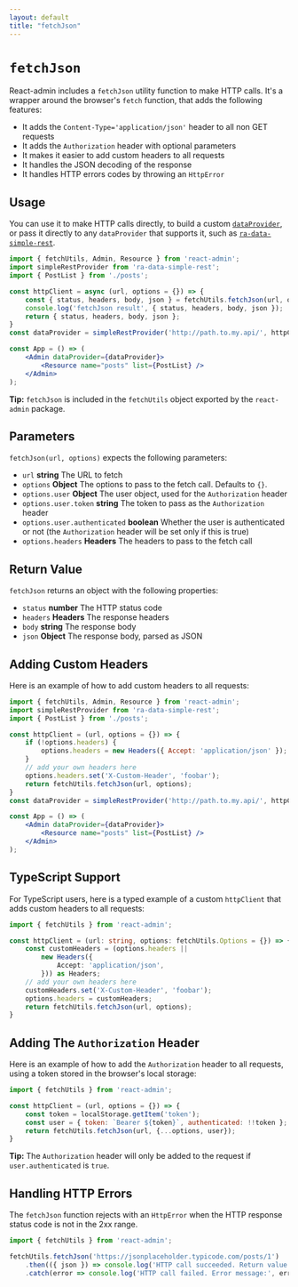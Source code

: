 ```yaml
---
layout: default
title: "fetchJson"
---
```


# `fetchJson`

React-admin includes a `fetchJson` utility function to make HTTP calls. It's a wrapper around the browser's `fetch` function, that adds the following features:

-   It adds the `Content-Type='application/json'` header to all non GET requests
-   It adds the `Authorization` header with optional parameters
-   It makes it easier to add custom headers to all requests
-   It handles the JSON decoding of the response
-   It handles HTTP errors codes by throwing an `HttpError`

## Usage

You can use it to make HTTP calls directly, to build a custom [`dataProvider`](./DataProviderIntroduction.md), or pass it directly to any `dataProvider` that supports it, such as [`ra-data-simple-rest`](https://github.com/marmelab/react-admin/tree/master/packages/ra-data-simple-rest).

```jsx
import { fetchUtils, Admin, Resource } from 'react-admin';
import simpleRestProvider from 'ra-data-simple-rest';
import { PostList } from './posts';

const httpClient = async (url, options = {}) => {
    const { status, headers, body, json } = fetchUtils.fetchJson(url, options);
    console.log('fetchJson result', { status, headers, body, json });
    return { status, headers, body, json };
}
const dataProvider = simpleRestProvider('http://path.to.my.api/', httpClient);

const App = () => (
    <Admin dataProvider={dataProvider}>
        <Resource name="posts" list={PostList} />
    </Admin>
);
```

**Tip:** `fetchJson` is included in the `fetchUtils` object exported by the `react-admin` package.

## Parameters

`fetchJson(url, options)` expects the following parameters:

-   `url` **string** The URL to fetch
-   `options` **Object** The options to pass to the fetch call. Defaults to `{}`.
-   `options.user` **Object** The user object, used for the `Authorization` header
-   `options.user.token` **string** The token to pass as the `Authorization` header
-   `options.user.authenticated` **boolean** Whether the user is authenticated or not (the `Authorization` header will be set only if this is true)
-   `options.headers` **Headers** The headers to pass to the fetch call

## Return Value

`fetchJson` returns an object with the following properties:

-   `status` **number** The HTTP status code
-   `headers` **Headers** The response headers
-   `body` **string** The response body
-   `json` **Object** The response body, parsed as JSON

## Adding Custom Headers

Here is an example of how to add custom headers to all requests:

```jsx
import { fetchUtils, Admin, Resource } from 'react-admin';
import simpleRestProvider from 'ra-data-simple-rest';
import { PostList } from './posts';

const httpClient = (url, options = {}) => {
    if (!options.headers) {
        options.headers = new Headers({ Accept: 'application/json' });
    }
    // add your own headers here
    options.headers.set('X-Custom-Header', 'foobar');
    return fetchUtils.fetchJson(url, options);
}
const dataProvider = simpleRestProvider('http://path.to.my.api/', httpClient);

const App = () => (
    <Admin dataProvider={dataProvider}>
        <Resource name="posts" list={PostList} />
    </Admin>
);
```

## TypeScript Support

For TypeScript users, here is a typed example of a custom `httpClient` that adds custom headers to all requests:

```ts
import { fetchUtils } from 'react-admin';

const httpClient = (url: string, options: fetchUtils.Options = {}) => {
    const customHeaders = (options.headers ||
        new Headers({
            Accept: 'application/json',
        })) as Headers;
    // add your own headers here
    customHeaders.set('X-Custom-Header', 'foobar');
    options.headers = customHeaders;
    return fetchUtils.fetchJson(url, options);
}
```

## Adding The `Authorization` Header

Here is an example of how to add the `Authorization` header to all requests, using a token stored in the browser's local storage:

```jsx
import { fetchUtils } from 'react-admin';

const httpClient = (url, options = {}) => {
    const token = localStorage.getItem('token');
    const user = { token: `Bearer ${token}`, authenticated: !!token };
    return fetchUtils.fetchJson(url, {...options, user});
}
```

**Tip:** The `Authorization` header will only be added to the request if `user.authenticated` is `true`.

## Handling HTTP Errors

The `fetchJson` function rejects with an `HttpError` when the HTTP response status code is not in the 2xx range.

```jsx
import { fetchUtils } from 'react-admin';

fetchUtils.fetchJson('https://jsonplaceholder.typicode.com/posts/1')
    .then(({ json }) => console.log('HTTP call succeeded. Return value:', json))
    .catch(error => console.log('HTTP call failed. Error message:', error));
```
